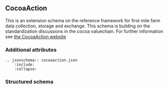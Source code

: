 ## CocoaAction

This is an extension schema on the reference framework for first mile farm data collection, storage and exchange. This schema is building on the standardization discussions in the cocoa valuechain. For further information see [the CocoaAction website](http://www.worldcocoafoundation.org/about-wcf/cocoaaction/)  

### Additional attributes

```eval_rst
.. jsonschema:: cocoaaction.json
    :include: 
    :collapse: 
```

### Structured schema

<script src="../../../_static/docson/widget.js" data-schema="../../extensions/cocoaaction/cocoaaction.json></script>

### Prescribed methodologies to measure the data elements

Description of the methodologies go here.
